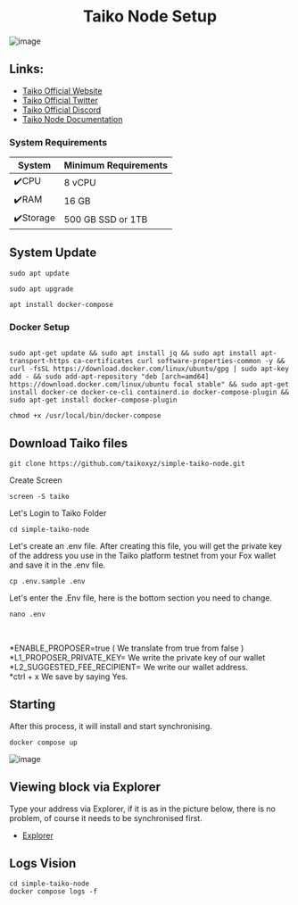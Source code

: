 # <h1 align="center">Taiko Node Setup</h1>
![image](https://github.com/UnicorNn1/Rivalz/assets/82544940/6d2d17dd-c443-44ce-988c-7dc59fe81435)


## Links:
 * [Taiko Official Website](https://taiko.xyz/)
 * [Taiko Official Twitter](https://twitter.com/taikoxyz)
 * [Taiko Official Discord](https://discord.com/invite/taikoxyz)
 * [Taiko Node Documentation](https://docs.taiko.xyz/guides/run-a-taiko-node/)

### System Requirements
| System | Minimum Requirements | 
| ------------ | ------------ |
| ✔️CPU |	8 vCPU|
| ✔️RAM	| 16 GB |
| ✔️Storage	| 500 GB SSD or 1TB |
## System Update
```shell
sudo apt update
```

```shell
sudo apt upgrade
```

```shell
apt install docker-compose
```
### Docker Setup
```shell

sudo apt-get update && sudo apt install jq && sudo apt install apt-transport-https ca-certificates curl software-properties-common -y && curl -fsSL https://download.docker.com/linux/ubuntu/gpg | sudo apt-key add - && sudo add-apt-repository "deb [arch=amd64] https://download.docker.com/linux/ubuntu focal stable" && sudo apt-get install docker-ce docker-ce-cli containerd.io docker-compose-plugin && sudo apt-get install docker-compose-plugin

```

```shell
chmod +x /usr/local/bin/docker-compose

```
## Download Taiko files
```
git clone https://github.com/taikoxyz/simple-taiko-node.git
```

Create Screen
```
screen -S taiko
```

Let's Login to Taiko Folder
```
cd simple-taiko-node
```

Let's create an .env file. After creating this file, you will get the private key of the address you use in the Taiko platform testnet from your Fox wallet and save it in the .env file. 
```
cp .env.sample .env
```

Let's enter the .Env file, here is the bottom section you need to change. <br>

```
nano .env
```

<br>

*ENABLE_PROPOSER=true  ( We translate from true from false ) <br>
*L1_PROPOSER_PRIVATE_KEY= We write the private key of our wallet <br>
*L2_SUGGESTED_FEE_RECIPIENT= We write our wallet address. <br>
*ctrl + x We save by saying Yes. <br>

## Starting

After this process, it will install and start synchronising.

```
docker compose up
```

![image](https://user-images.githubusercontent.com/101635385/210138255-d7c31fb4-bbe4-4d6d-8703-6ee16f1a0b47.png)

## Viewing block via Explorer 

Type your address via Explorer, if it is as in the picture below, there is no problem, of course it needs to be synchronised first. 

 * [Explorer](https://l2explorer.a1.taiko.xyz/)

## Logs Vision
```
cd simple-taiko-node
docker compose logs -f
```


